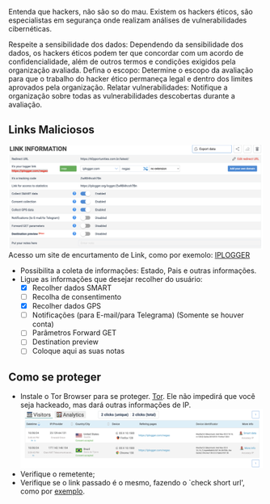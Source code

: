 Entenda que hackers, não são so do mau. Existem os hackers éticos, são especialistas em segurança onde realizam análises de vulnerabilidades cibernéticas.

Respeite a sensibilidade dos dados: Dependendo da sensibilidade dos dados, os hackers éticos podem ter que concordar com um acordo de confidencialidade, além de outros termos e condições exigidos pela organização avaliada.
Defina o escopo: Determine o escopo da avaliação para que o trabalho do hacker ético permaneça legal e dentro dos limites aprovados pela organização. 
Relatar vulnerabilidades: Notifique a organização sobre todas as vulnerabilidades descobertas durante a avaliação. 

## Links Maliciosos
![](img/hacker-bem-001.png)
Acesso um site de encurtamento de Link, como por exemolo: [IPLOGGER](https://iplogger.org)
- Possibilita a coleta de informações: Estado, Pais e outras informações.
- Ligue as informações que desejar recolher do usuário:
  - [x] Recolher dados SMART
  - [ ] Recolha de consentimento
  - [x] Recolher dados GPS
  - [ ] Notificações (para E-mail/para Telegrama) (Somente se houver conta)
  - [ ] Parâmetros Forward GET
  - [ ] Destination preview
  - [ ] Coloque aqui as suas notas

## Como se proteger
- Instale o Tor Browser para se proteger. [Tor](https://www.torproject.org/download/). Ele não impedirá que você seja hackeado, mas dará outras informações de IP.
![](img/hacker-bem-002.png)
- Verifique o remetente;
- Verifique se o link passado é o mesmo, fazendo o `check short url', como por [exemplo](https://checkshorturl.com).


